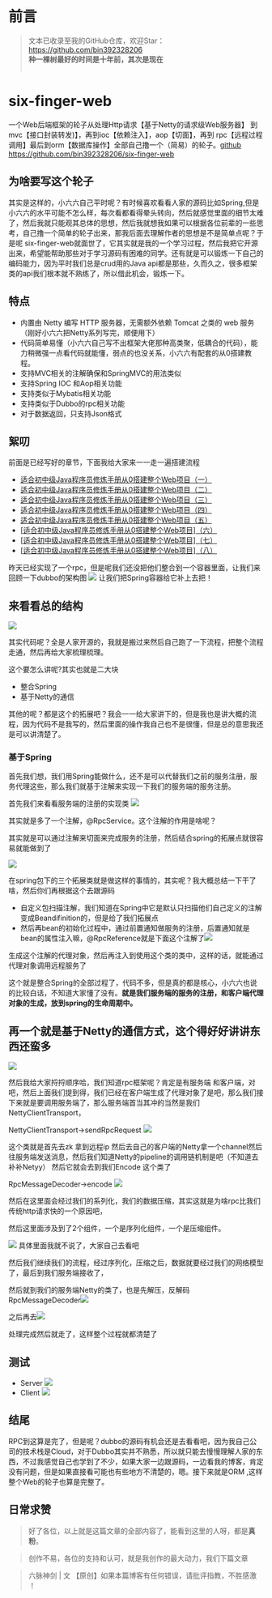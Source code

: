 # 前言
>文本已收录至我的GitHub仓库，欢迎Star：https://github.com/bin392328206                          
> **种一棵树最好的时间是十年前，其次是现在**   
​
​
# six-finger-web
一个Web后端框架的轮子从处理Http请求【基于Netty的请求级Web服务器】 到mvc【接口封装转发)】，再到ioc【依赖注入】，aop【切面】，再到 rpc【远程过程调用】最后到orm【数据库操作】全部自己撸一个（简易）的轮子。
​
[github](https://github.com/bin392328206/six-finger-web)
​
https://github.com/bin392328206/six-finger-web
​
## 为啥要写这个轮子
其实是这样的，小六六自己平时呢？有时候喜欢看看人家的源码比如Spring,但是小六六的水平可能不怎么样，每次看都看得晕头转向，然后就感觉里面的细节太难了，然后我就只能观其总体的思想，然后我就想我如果可以根据各位前辈的一些思考，自己撸一个简单的轮子出来，那我后面去理解作者的思想是不是简单点呢？于是呢 six-finger-web就面世了，它其实就是我的一个学习过程，然后我把它开源出来，希望能帮助那些对于学习源码有困难的同学。还有就是可以锻炼一下自己的编码能力，因为平时我们总是crud用的Java api都是那些，久而久之，很多框架类的api我们根本就不熟练了，所以借此机会，锻炼一下。
​
## 特点
- 内置由 Netty 编写 HTTP 服务器，无需额外依赖 Tomcat 之类的 web 服务（刚好小六六把Netty系列写完，顺便用下）
- 代码简单易懂（小六六自己写不出框架大佬那种高类聚，低耦合的代码），能力稍微强一点看代码就能懂，弱点的也没关系，小六六有配套的从0搭建教程。
- 支持MVC相关的注解确保和SpringMVC的用法类似
- 支持Spring IOC 和Aop相关功能
- 支持类似于Mybatis相关功能
- 支持类似于Dubbo的rpc相关功能
- 对于数据返回，只支持Json格式

## 絮叨
前面是已经写好的章节，下面我给大家来一一走一遍搭建流程
- [适合初中级Java程序员修炼手册从0搭建整个Web项目（一）](https://juejin.im/post/6883284588110544904)
- [适合初中级Java程序员修炼手册从0搭建整个Web项目（二）](https://juejin.im/post/6884027512343494669)
- [适合初中级Java程序员修炼手册从0搭建整个Web项目（三）](https://juejin.im/post/6885224199938867213)
- [适合初中级Java程序员修炼手册从0搭建整个Web项目（四）](https://juejin.im/post/6885994038278193165)
- [适合初中级Java程序员修炼手册从0搭建整个Web项目（五）](https://juejin.im/post/6888926292285063176)
- [[适合初中级Java程序员修炼手册从0搭建整个Web项目]（六）](https://juejin.im/post/6889627826451021831)
- [[适合初中级Java程序员修炼手册从0搭建整个Web项目]（七）](https://juejin.im/post/6890406233061195789)
- [[适合初中级Java程序员修炼手册从0搭建整个Web项目]（八）](https://juejin.im/post/6890406233061195789)


昨天已经实现了一个rpc，但是呢我们还没把他们整合到一个容器里面，让我们来回顾一下dubbo的架构图
![](https://p6-juejin.byteimg.com/tos-cn-i-k3u1fbpfcp/787f971cd765432f88674e9fbaa32727~tplv-k3u1fbpfcp-watermark.image)
让我们把Spring容器给它补上去把！

## 来看看总的结构

![](https://p9-juejin.byteimg.com/tos-cn-i-k3u1fbpfcp/76a9806f411845f49b050479ee60575b~tplv-k3u1fbpfcp-watermark.image)


其实代码呢？全是人家开源的，我就是搬过来然后自己跑了一下流程，把整个流程走通，然后再给大家梳理梳理。

这个要怎么讲呢?其实也就是二大块
- 整合Spring
- 基于Netty的通信

其他的呢？都是这个的拓展吧？我会一一给大家讲下的，但是我也是讲大概的流程，因为代码不是我写的，然后里面的操作我自己也不是很懂，但是总的意思我还是可以讲清楚了。

###  基于Spring

首先我们想，我们用Spring能做什么，还不是可以代替我们之前的服务注册，服务代理这些，那么我们就基于注解来实现一下我们的服务端的服务注册。

首先我们来看看服务端的注册的实现类
![](https://p9-juejin.byteimg.com/tos-cn-i-k3u1fbpfcp/5a030390627a4074899caa0f7f7e0acc~tplv-k3u1fbpfcp-watermark.image)

其实就是多了一个注解，@RpcService。这个注解的作用是啥呢？

其实就是可以通过注解来切面来完成服务的注册，然后结合spring的拓展点就很容易就能做到了

![](https://p6-juejin.byteimg.com/tos-cn-i-k3u1fbpfcp/df1cd3cd0924484fa245ea6e93eca627~tplv-k3u1fbpfcp-watermark.image)

在spring包下的三个拓展类就是做这样的事情的，其实呢？我大概总结一下干了啥，然后你们再根据这个去跟源码
- 自定义包扫描注解，我们知道在Spring中它是默认只扫描他们自己定义的注解变成Beandifinition的，但是给了我们拓展点
- 然后再bean的初始化过程中，通过前置通知做服务的注册，后置通知就是bean的属性注入嘛，@RpcReference就是下面这个注解了![](https://p3-juejin.byteimg.com/tos-cn-i-k3u1fbpfcp/bfb8b6df7507430e8c2add67bcdc510d~tplv-k3u1fbpfcp-watermark.image)

生成这个注解的代理对象，然后再注入到使用这个类的类中，这样的话，就能通过代理对象调用远程服务了

这个就是整合Spring的全部过程了，代码不多，但是真的都是核心，小六六也说的比较白话，不知道大家懂了没有。**就是我们服务端的服务的注册，和客户端代理对象的生成，放到spring的生命周期中。**


##  再一个就是基于Netty的通信方式，这个得好好讲讲东西还蛮多

![](https://p6-juejin.byteimg.com/tos-cn-i-k3u1fbpfcp/955cea27fe8c4c81a682ce3f484873bd~tplv-k3u1fbpfcp-watermark.image)


然后我给大家捋捋顺序哈，我们知道rpc框架呢？肯定是有服务端 和客户端，对吧，然后上面我们提到得，我们已经在客户端生成了代理对象了是吧，那么我们接下来就是要调用服务端了，那么服务端首当其冲的当然是我们NettyClientTransport，


NettyClientTransport->sendRpcRequest
![](https://p1-juejin.byteimg.com/tos-cn-i-k3u1fbpfcp/effc146a58344fd9bac61271794ebc4a~tplv-k3u1fbpfcp-watermark.image)

这个类就是首先去zk 拿到远程ip 然后去自己的客户端的Netty拿一个channel然后往服务端发送消息，然后我们知道Netty的pipeline的调用链机制是吧（不知道去补补Netyy） 然后它就会去到我们Encode 这个类了

RpcMessageDecoder->encode
![](https://p9-juejin.byteimg.com/tos-cn-i-k3u1fbpfcp/002604dc37844d4599f4579bd6f93d27~tplv-k3u1fbpfcp-watermark.image)

然后在这里面会经过我们的系列化，我们的数据压缩，其实这就是为啥rpc比我们传统http请求快的一个原因吧，

然后这里面涉及到了2个组件，一个是序列化组件，一个是压缩组件。

![](https://p9-juejin.byteimg.com/tos-cn-i-k3u1fbpfcp/4955f7bbb8094fd48b3789e103f02529~tplv-k3u1fbpfcp-watermark.image)
具体里面我就不说了，大家自己去看吧

然后我们继续我们的流程，经过序列化，压缩之后，数据就要经过我们的网络模型了，最后到我们服务端接收了，

然后就到我们的服务端Netty的类了，也是先解压，反解码
RpcMessageDecoder![](https://p1-juejin.byteimg.com/tos-cn-i-k3u1fbpfcp/17cf777a59324116a292a708f3b08ede~tplv-k3u1fbpfcp-watermark.image)

之后再去![](https://p3-juejin.byteimg.com/tos-cn-i-k3u1fbpfcp/8d1757f84125417f9449c151893a9452~tplv-k3u1fbpfcp-watermark.image)

处理完成然后就走了，这样整个过程就都清楚了


## 测试
- Server
![](https://p6-juejin.byteimg.com/tos-cn-i-k3u1fbpfcp/59644722f8094c5696aae8537b656626~tplv-k3u1fbpfcp-watermark.image)
- Client
![](https://p6-juejin.byteimg.com/tos-cn-i-k3u1fbpfcp/105c316b87234bccb53e52607945024d~tplv-k3u1fbpfcp-watermark.image)

## 结尾
RPC到这算是完了，但是呢？dubbo的源码有机会还是去看看吧，因为我自己公司的技术栈是Cloud，对于Dubbo其实并不熟悉，所以就只能去慢慢理解人家的东西，不过我感觉自己也学到了不少，如果大家一边跟源码，一边看我的博客，肯定没有问题，但是如果直接看可能也有些地方不清楚的，嗯。接下来就是ORM ,这样整个Web的轮子也算是完整了。


## 日常求赞
> 好了各位，以上就是这篇文章的全部内容了，能看到这里的人呀，都是**真粉**。

> 创作不易，各位的支持和认可，就是我创作的最大动力，我们下篇文章

>六脉神剑 | 文 【原创】如果本篇博客有任何错误，请批评指教，不胜感激 ！

